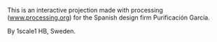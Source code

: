 This is an interactive projection made with processing (www.processing.org) for the Spanish design firm Purificación García.

By 1scale1 HB, Sweden.